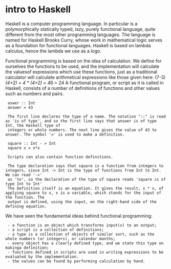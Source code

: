 # intro to Haskell

  Haskell is a computer programming language. In particular is a polymorphically statically typed, lazy, purely functional language, quite
  different from the most other programming languages. The language is named for Haskell Brooks Curry, whose work in mathematical logic 
  serves as a foundation for functional languages. Haskell is based on lambda calculus, hence the lambda we use as a logo.

  Functional programming is based on the idea of calculation. We define for ourselves the functions to be used, and the implementation will calculate
  the valuesof expressions which use these functions, just as a traditional calculator will calculate arithmetical expressions like those given here:
  (7-3)*(4+2) = 4 * (4+2) = 4*6 = 24
  A functional program, or script as it is called in Haskell, consists of a number of definitions of functions and other values such as numbers and pairs.

     aswer :: Int
     answer = 43

     The first line declares the type of a name. The notation "::" is read as 'is of type', and so the first line says that answer is of type Int, the Haskell type of
     integers or whole numbers. The next line gives the value of 43 to answer. The symbol '=' is used to make a definition.

     square :: Int - > Int
     square x = x*x 

     Scripts can also contain function definitions.

     The type declaration says that square is a function from integers to integers, since Int -> Int is the type of functions from Int to Int. We can read '->'
     as 'to', so the declaration of the type of square reads 'square is of type Int to Int'  
     The Definition itself is an equation. It gives the result, x * x, of applying square to x, x is a variable, which stands for the input of the function. The 
     output is defined, using the input, on the right-hand side of the defining equation.
        	  


  We have seen the fundamental ideas behind functional programming:

     - a function is an object which transforms input(s) to an output;
     - a script is a collection of definitions; 
     - a type is a collection of objects of similar sort, such as the whole numbers (or integers), or calendar months;
     - every object has a clearly defined type, and we state this type on makinga definition;
     - functions defined in scripts are used in writing expressions to be evaluated by the implementation.
     - the values can be found by performing calculation by hand. 
